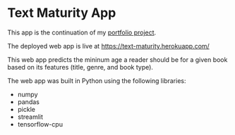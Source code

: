 # Text Maturity App

This app is the continuation of my [portfolio project](https://github.com/educatorsRlearners/book-maturity).

The deployed web app is live at https://text-maturity.herokuapp.com/

This web app predicts the mininum age a reader should be for a given book based on its features (title, genre, and book type).

The web app was built in Python using the following libraries:

- numpy  
- pandas  
- pickle  
- streamlit  
- tensorflow-cpu
  